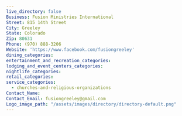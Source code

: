 ```yaml
---
live_directory: false
Business: Fusion Ministries International
Street: 815 14th Street
City: Greeley
State: Colorado
Zip: 80631
Phone: (970) 888-3206
Website: 'https://www.facebook.com/fusiongreeley'
dining_categories:
entertainment_and_recreation_categories:
lodging_and_event_centers_categories:
nightlife_categories:
retail_categories:
service_categories:
  - churches-and-religious-organizations
Contact_Name:
Contact_Email: fusiongreeley@gmail.com
Logo_image_path: "/assets/images/directory/directory-default.png"
---
```



